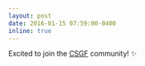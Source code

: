 ```yaml
---
layout: post
date: 2016-01-15 07:59:00-0400
inline: true
---
```

Excited to join the [CSGF](https://www.krellinst.org/csgf/) community! :sparkles:
